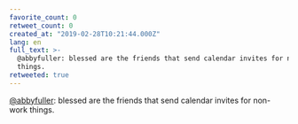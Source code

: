 ```yaml
---
favorite_count: 0
retweet_count: 0
created_at: "2019-02-28T10:21:44.000Z"
lang: en
full_text: >-
  @abbyfuller: blessed are the friends that send calendar invites for non-work
  things.
retweeted: true
---
```


[@abbyfuller](https://twitter.com/abbyfuller): blessed are the friends that send
calendar invites for non-work things.

